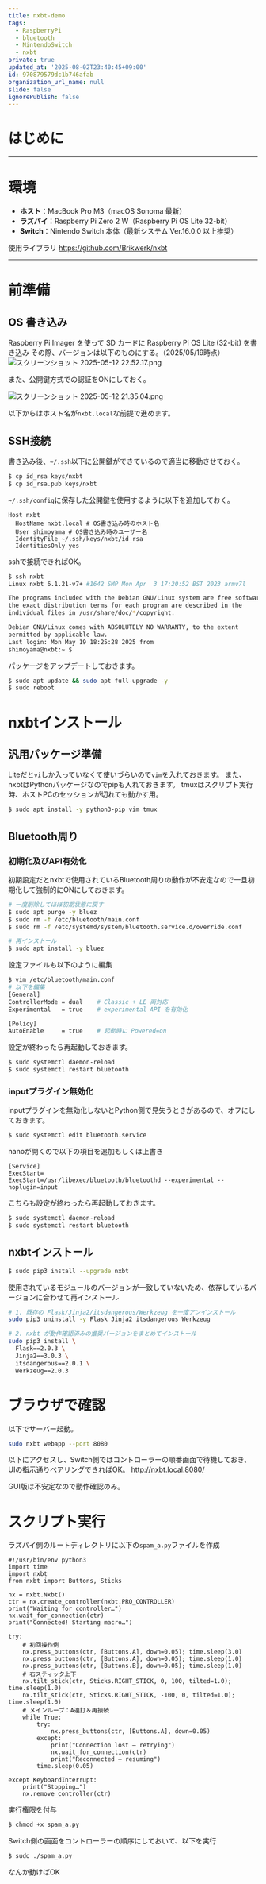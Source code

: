 ```yaml
---
title: nxbt-demo
tags:
  - RaspberryPi
  - bluetooth
  - NintendoSwitch
  - nxbt
private: true
updated_at: '2025-08-02T23:40:45+09:00'
id: 970879579dc1b746afab
organization_url_name: null
slide: false
ignorePublish: false
---
```


# はじめに

---

# 環境

- **ホスト**：MacBook Pro M3（macOS Sonoma 最新）  
- **ラズパイ**：Raspberry Pi Zero 2 W（Raspberry Pi OS Lite 32-bit）  
- **Switch**：Nintendo Switch 本体（最新システム Ver.16.0.0 以上推奨）  

使用ライブラリ
https://github.com/Brikwerk/nxbt

---

# 前準備

## OS 書き込み
Raspberry Pi Imager を使って SD カードに Raspberry Pi OS Lite (32-bit) を書き込み
その際、バージョンは以下のものにする。（2025/05/19時点）
![スクリーンショット 2025-05-12 22.52.17.png](https://qiita-image-store.s3.ap-northeast-1.amazonaws.com/0/855584/f9ba72e7-4e50-4d7c-b54c-17679c64a8f2.png)

また、公開鍵方式での認証をONにしておく。

![スクリーンショット 2025-05-12 21.35.04.png](https://qiita-image-store.s3.ap-northeast-1.amazonaws.com/0/855584/7138da4f-41ac-4c5b-b80f-701efaf3a0e2.png)

以下からはホスト名が`nxbt.local`な前提で進めます。

## SSH接続
書き込み後、`~/.ssh`以下に公開鍵ができているので適当に移動させておく。
```sh
$ cp id_rsa keys/nxbt
$ cp id_rsa.pub keys/nxbt
```

`~/.ssh/config`に保存した公開鍵を使用するように以下を追加しておく。
```
Host nxbt
  HostName nxbt.local # OS書き込み時のホスト名
  User shimoyama # OS書き込み時のユーザー名
  IdentityFile ~/.ssh/keys/nxbt/id_rsa
  IdentitiesOnly yes
```

sshで接続できればOK。
```sh
$ ssh nxbt
Linux nxbt 6.1.21-v7+ #1642 SMP Mon Apr  3 17:20:52 BST 2023 armv7l

The programs included with the Debian GNU/Linux system are free software;
the exact distribution terms for each program are described in the
individual files in /usr/share/doc/*/copyright.

Debian GNU/Linux comes with ABSOLUTELY NO WARRANTY, to the extent
permitted by applicable law.
Last login: Mon May 19 18:25:28 2025 from 
shimoyama@nxbt:~ $
```

パッケージをアップデートしておきます。
```sh
$ sudo apt update && sudo apt full-upgrade -y
$ sudo reboot
```

# nxbtインストール

## 汎用パッケージ準備
Liteだと`vi`しか入っていなくて使いづらいので`vim`を入れておきます。
また、nxbtはPythonパッケージなのでpipも入れておきます。
tmuxはスクリプト実行時、ホストPCのセッションが切れても動かす用。
```sh
$ sudo apt install -y python3-pip vim tmux
```

## Bluetooth周り
### 初期化及びAPI有効化
初期設定だとnxbtで使用されているBluetooth周りの動作が不安定なので一旦初期化して強制的にONにしておきます。
```sh
# 一度削除してほぼ初期状態に戻す
$ sudo apt purge -y bluez
$ sudo rm -f /etc/bluetooth/main.conf
$ sudo rm -f /etc/systemd/system/bluetooth.service.d/override.conf

# 再インストール
$ sudo apt install -y bluez
```
設定ファイルも以下のように編集
```sh
$ vim /etc/bluetooth/main.conf
# 以下を編集
[General]
ControllerMode = dual    # Classic + LE 両対応
Experimental   = true    # experimental API を有効化

[Policy]
AutoEnable     = true    # 起動時に Powered=on
```

設定が終わったら再起動しておきます。
```sh
$ sudo systemctl daemon-reload
$ sudo systemctl restart bluetooth
```

### inputプラグイン無効化
inputプラグインを無効化しないとPython側で見失うときがあるので、オフにしておきます。

```sh
$ sudo systemctl edit bluetooth.service
```

nanoが開くので以下の項目を追加もしくは上書き
```
[Service]
ExecStart=
ExecStart=/usr/libexec/bluetooth/bluetoothd --experimental --noplugin=input
```

こちらも設定が終わったら再起動しておきます。
```sh
$ sudo systemctl daemon-reload
$ sudo systemctl restart bluetooth
```

## nxbtインストール

```sh
$ sudo pip3 install --upgrade nxbt
```

使用されているモジュールのバージョンが一致していないため、依存しているバージョンに合わせて再インストール

```sh
# 1. 既存の Flask/Jinja2/itsdangerous/Werkzeug を一度アンインストール
sudo pip3 uninstall -y Flask Jinja2 itsdangerous Werkzeug

# 2. nxbt が動作確認済みの推奨バージョンをまとめてインストール
sudo pip3 install \
  Flask==2.0.3 \
  Jinja2==3.0.3 \
  itsdangerous==2.0.1 \
  Werkzeug==2.0.3
```

# ブラウザで確認
以下でサーバー起動。
```sh
sudo nxbt webapp --port 8080
```
以下にアクセスし、Switch側ではコントローラーの順番画面で待機しておき、UIの指示通りペアリングできればOK。
http://nxbt.local:8080/

GUI版は不安定なので動作確認のみ。

# スクリプト実行
ラズパイ側のルートディレクトリに以下の`spam_a.py`ファイルを作成

```python: spam_a.py
#!/usr/bin/env python3
import time
import nxbt
from nxbt import Buttons, Sticks

nx = nxbt.Nxbt()
ctr = nx.create_controller(nxbt.PRO_CONTROLLER)
print("Waiting for controller…")
nx.wait_for_connection(ctr)
print("Connected! Starting macro…")

try:
    # 初回操作例
    nx.press_buttons(ctr, [Buttons.A], down=0.05); time.sleep(3.0)
    nx.press_buttons(ctr, [Buttons.A], down=0.05); time.sleep(1.0)
    nx.press_buttons(ctr, [Buttons.B], down=0.05); time.sleep(1.0)
    # 右スティック上下
    nx.tilt_stick(ctr, Sticks.RIGHT_STICK, 0, 100, tilted=1.0); time.sleep(1.0)
    nx.tilt_stick(ctr, Sticks.RIGHT_STICK, -100, 0, tilted=1.0); time.sleep(1.0)
    # メインループ：A連打＆再接続
    while True:
        try:
            nx.press_buttons(ctr, [Buttons.A], down=0.05)
        except:
            print("Connection lost — retrying")
            nx.wait_for_connection(ctr)
            print("Reconnected — resuming")
        time.sleep(0.05)

except KeyboardInterrupt:
    print("Stopping…")
    nx.remove_controller(ctr)

```

実行権限を付与
```sh
$ chmod +x spam_a.py
```

Switch側の画面をコントローラーの順序にしておいて、以下を実行
```sh
$ sudo ./spam_a.py
```

なんか動けばOK
